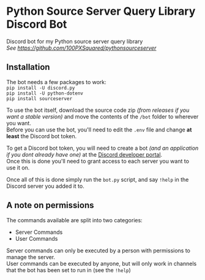 # Python Source Server Query Library Discord Bot
Discord bot for my Python source server query library  
*See https://github.com/100PXSquared/pythonsourceserver*

## Installation
The bot needs a few packages to work:  
`pip install -U discord.py`  
`pip install -U python-dotenv`  
`pip install sourceserver`  

To use the bot itself, download the source code zip *(from releases if you want a stable version)* and move the contents of the `/bot` folder to wherever you want.  
Before you can use the bot, you'll need to edit the `.env` file and change **at least** the Discord bot token.  

To get a Discord bot token, you will need to create a bot *(and an application if you dont already have one)* at the [Discord developer portal](https://discord.com/developers).  
Once this is done you'll need to grant access to each server you want to use it on.

Once all of this is done simply run the `bot.py` script, and say `!help` in the Discord server you added it to.  

## A note on permissions
The commands available are split into two categories:  
* Server Commands  
* User Commands  

Server commands can only be executed by a person with permissions to manage the server.  
User commands can be executed by anyone, but will only work in channels that the bot has been set to run in (see the `!help`)
